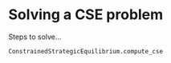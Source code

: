 # Solving a CSE problem

Steps to solve...

```@docs; canonical=false
ConstrainedStrategicEquilibrium.compute_cse
```
